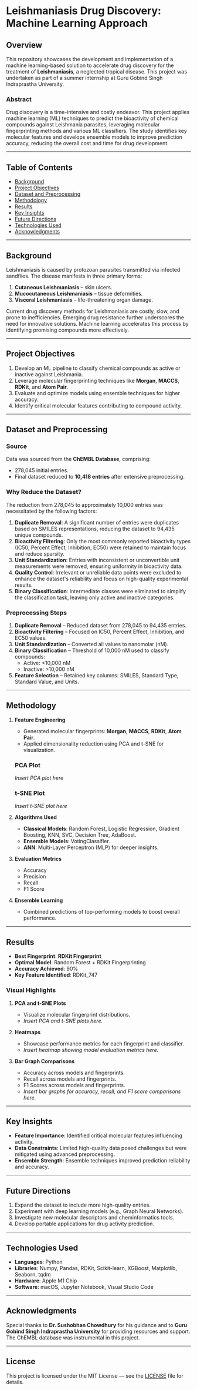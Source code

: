 

# Leishmaniasis Drug Discovery: Machine Learning Approach

## **Overview**
This repository showcases the development and implementation of a machine learning-based solution to accelerate drug discovery for the treatment of **Leishmaniasis**, a neglected tropical disease. This project was undertaken as part of a summer internship at Guru Gobind Singh Indraprastha University.

### **Abstract**
Drug discovery is a time-intensive and costly endeavor. This project applies machine learning (ML) techniques to predict the bioactivity of chemical compounds against Leishmania parasites, leveraging molecular fingerprinting methods and various ML classifiers. The study identifies key molecular features and develops ensemble models to improve prediction accuracy, reducing the overall cost and time for drug development.

---

## **Table of Contents**
- [Background](#background)
- [Project Objectives](#project-objectives)
- [Dataset and Preprocessing](#dataset-and-preprocessing)
- [Methodology](#methodology)
- [Results](#results)
- [Key Insights](#key-insights)
- [Future Directions](#future-directions)
- [Technologies Used](#technologies-used)
- [Acknowledgments](#acknowledgments)

---

## **Background**
Leishmaniasis is caused by protozoan parasites transmitted via infected sandflies. The disease manifests in three primary forms:
1. **Cutaneous Leishmaniasis** – skin ulcers.
2. **Mucocutaneous Leishmaniasis** – tissue deformities.
3. **Visceral Leishmaniasis** – life-threatening organ damage.

Current drug discovery methods for Leishmaniasis are costly, slow, and prone to inefficiencies. Emerging drug resistance further underscores the need for innovative solutions. Machine learning accelerates this process by identifying promising compounds more effectively.

---

## **Project Objectives**
1. Develop an ML pipeline to classify chemical compounds as active or inactive against Leishmania.
2. Leverage molecular fingerprinting techniques like **Morgan**, **MACCS**, **RDKit**, and **Atom Pair**.
3. Evaluate and optimize models using ensemble techniques for higher accuracy.
4. Identify critical molecular features contributing to compound activity.

---

## **Dataset and Preprocessing**
### **Source**
Data was sourced from the **ChEMBL Database**, comprising:
- 278,045 initial entries.
- Final dataset reduced to **10,418 entries** after extensive preprocessing.

### **Why Reduce the Dataset?**
The reduction from 278,045 to approximately 10,000 entries was necessitated by the following factors:
1. **Duplicate Removal**: A significant number of entries were duplicates based on SMILES representations, reducing the dataset to 94,435 unique compounds.
2. **Bioactivity Filtering**: Only the most commonly reported bioactivity types (IC50, Percent Effect, Inhibition, EC50) were retained to maintain focus and reduce sparsity.
3. **Unit Standardization**: Entries with inconsistent or unconvertible unit measurements were removed, ensuring uniformity in bioactivity data.
4. **Quality Control**: Irrelevant or unreliable data points were excluded to enhance the dataset's reliability and focus on high-quality experimental results.
5. **Binary Classification**: Intermediate classes were eliminated to simplify the classification task, leaving only active and inactive categories.

### **Preprocessing Steps**
1. **Duplicate Removal** – Reduced dataset from 278,045 to 94,435 entries.
2. **Bioactivity Filtering** – Focused on IC50, Percent Effect, Inhibition, and EC50 values.
3. **Unit Standardization** – Converted all values to nanomolar (nM).
4. **Binary Classification** – Threshold of 10,000 nM used to classify compounds:
   - Active: <10,000 nM
   - Inactive: >10,000 nM
5. **Feature Selection** – Retained key columns: SMILES, Standard Type, Standard Value, and Units.

---

## **Methodology**
1. **Feature Engineering**
   - Generated molecular fingerprints: **Morgan**, **MACCS**, **RDKit**, **Atom Pair**.
   - Applied dimensionality reduction using PCA and t-SNE for visualization.

   ### **PCA Plot**
   *Insert PCA plot here*

   ### **t-SNE Plot**
   *Insert t-SNE plot here*

2. **Algorithms Used**
   - **Classical Models**: Random Forest, Logistic Regression, Gradient Boosting, KNN, SVC, Decision Tree, AdaBoost.
   - **Ensemble Models**: VotingClassifier.
   - **ANN**: Multi-Layer Perceptron (MLP) for deeper insights.

3. **Evaluation Metrics**
   - Accuracy
   - Precision
   - Recall
   - F1 Score

4. **Ensemble Learning**
   - Combined predictions of top-performing models to boost overall performance.

---

## **Results**
- **Best Fingerprint**: **RDKit Fingerprint**
- **Optimal Model**: Random Forest + RDKit Fingerprinting
- **Accuracy Achieved**: 90%
- **Key Feature Identified**: RDKit_747

### **Visual Highlights**
1. **PCA and t-SNE Plots**
   - Visualize molecular fingerprint distributions.
   - *Insert PCA and t-SNE plots here.*

2. **Heatmaps**
   - Showcase performance metrics for each fingerprint and classifier.
   - *Insert heatmap showing model evaluation metrics here.*

3. **Bar Graph Comparisons**
   - Accuracy across models and fingerprints.
   - Recall across models and fingerprints.
   - F1 Scores across models and fingerprints.
   - *Insert bar graphs for accuracy, recall, and F1 score comparisons here.*

---

## **Key Insights**
- **Feature Importance**: Identified critical molecular features influencing activity.
- **Data Constraints**: Limited high-quality data posed challenges but were mitigated using advanced preprocessing.
- **Ensemble Strength**: Ensemble techniques improved prediction reliability and accuracy.

---

## **Future Directions**
1. Expand the dataset to include more high-quality entries.
2. Experiment with deep learning models (e.g., Graph Neural Networks).
3. Investigate new molecular descriptors and cheminformatics tools.
4. Develop portable applications for drug activity prediction.

---

## **Technologies Used**
- **Languages**: Python
- **Libraries**: Numpy, Pandas, RDKit, Scikit-learn, XGBoost, Matplotlib, Seaborn, tqdm
- **Hardware**: Apple M1 Chip
- **Software**: macOS, Jupyter Notebook, Visual Studio Code

---

## **Acknowledgments**
Special thanks to **Dr. Sushobhan Chowdhury** for his guidance and to **Guru Gobind Singh Indraprastha University** for providing resources and support. The ChEMBL database was instrumental in this project.

---

## **License**
This project is licensed under the MIT License — see the [LICENSE](LICENSE) file for details.
